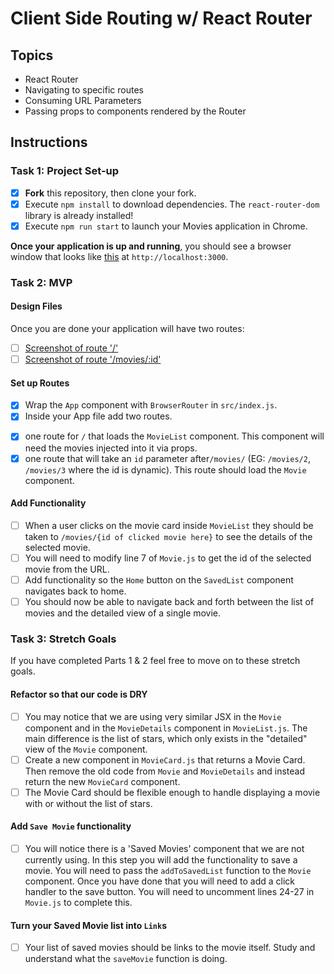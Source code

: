 # Client Side Routing w/ React Router

## Topics

* React Router
* Navigating to specific routes
* Consuming URL Parameters
* Passing props to components rendered by the Router

## Instructions

### Task 1: Project Set-up

* [x] **Fork** this repository, then clone your fork.
* [x] Execute `npm install` to download dependencies. The `react-router-dom` library is already installed!
* [x] Execute `npm run start` to launch your Movies application in Chrome.

**Once your application is up and running**, you should see a browser window that looks like [this](./design-files/design-1-starter.png) at `http://localhost:3000`.

### Task 2: MVP

#### Design Files

Once you are done your application will have two routes:

* [ ] [Screenshot of route '/'](./design-files/design-2-routeA.png)
* [ ] [Screenshot of route '/movies/:id'](./design-files/design-3-routeB.png)

#### Set up Routes

* [x] Wrap the `App` component with `BrowserRouter` in `src/index.js`.
* [x] Inside your App file add two routes.
<!-- Ya'll be using 'file' loosely as hell in this mf -->
  * [x] one route for `/` that loads the `MovieList` component. This component will need the movies injected into it via props.
  * [x] one route that will take an `id` parameter after`/movies/` (EG: `/movies/2`, `/movies/3` where the id is dynamic). This route should load the `Movie` component.

#### Add Functionality

* [ ] When a user clicks on the movie card inside `MovieList` they should be taken to `/movies/{id of clicked movie here}` to see the details of the selected movie.
* [ ] You will need to modify line 7 of `Movie.js` to get the id of the selected movie from the URL.
* [ ] Add functionality so the `Home` button on the `SavedList` component navigates back to home.
* [ ] You should now be able to navigate back and forth between the list of movies and the detailed view of a single movie.

### Task 3: Stretch Goals

If you have completed Parts 1 & 2 feel free to move on to these stretch goals.

#### Refactor so that our code is DRY

* [ ] You may notice that we are using very similar JSX in the `Movie` component and in the `MovieDetails` component in `MovieList.js`. The main difference is the list of stars, which only exists in the "detailed" view of the `Movie` component.
* [ ] Create a new component in `MovieCard.js` that returns a Movie Card. Then remove the old code from `Movie` and `MovieDetails` and instead return the new `MovieCard` component.
* [ ] The Movie Card should be flexible enough to handle displaying a movie with or without the list of stars.

#### Add `Save Movie` functionality

* [ ] You will notice there is a 'Saved Movies' component that we are not currently using. In this step you will add the functionality to save a movie. You will need to pass the `addToSavedList` function to the `Movie` component. Once you have done that you will need to add a click handler to the save button. You will need to uncomment lines 24-27 in `Movie.js` to complete this.

#### Turn your Saved Movie list into `Link`s

* [ ] Your list of saved movies should be links to the movie itself. Study and understand what the `saveMovie` function is doing.
